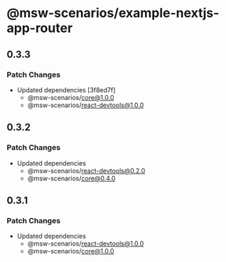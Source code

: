 # @msw-scenarios/example-nextjs-app-router

## 0.3.3

### Patch Changes

- Updated dependencies [3f8ed7f]
  - @msw-scenarios/core@1.0.0
  - @msw-scenarios/react-devtools@1.0.0

## 0.3.2

### Patch Changes

- Updated dependencies
  - @msw-scenarios/react-devtools@0.2.0
  - @msw-scenarios/core@0.4.0

## 0.3.1

### Patch Changes

- Updated dependencies
  - @msw-scenarios/react-devtools@1.0.0
  - @msw-scenarios/core@1.0.0
